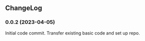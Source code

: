 ## ChangeLog

### 0.0.2 (2023-04-05)
Initial code commit. Transfer existing basic code and set up repo.
